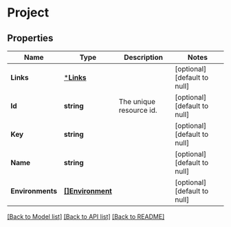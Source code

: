 # Project

## Properties
Name | Type | Description | Notes
------------ | ------------- | ------------- | -------------
**Links** | [***Links**](Links.md) |  | [optional] [default to null]
**Id** | **string** | The unique resource id. | [optional] [default to null]
**Key** | **string** |  | [optional] [default to null]
**Name** | **string** |  | [optional] [default to null]
**Environments** | [**[]Environment**](Environment.md) |  | [optional] [default to null]

[[Back to Model list]](../README.md#documentation-for-models) [[Back to API list]](../README.md#documentation-for-api-endpoints) [[Back to README]](../README.md)


